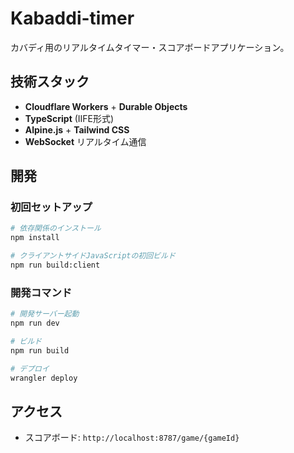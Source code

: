 # Kabaddi-timer
カバディ用のリアルタイムタイマー・スコアボードアプリケーション。

## 技術スタック
- **Cloudflare Workers** + **Durable Objects**
- **TypeScript** (IIFE形式)
- **Alpine.js** + **Tailwind CSS**
- **WebSocket** リアルタイム通信

## 開発

### 初回セットアップ
```bash
# 依存関係のインストール
npm install

# クライアントサイドJavaScriptの初回ビルド
npm run build:client
```

### 開発コマンド
```bash
# 開発サーバー起動
npm run dev

# ビルド
npm run build

# デプロイ
wrangler deploy
```

## アクセス
- スコアボード: `http://localhost:8787/game/{gameId}`
